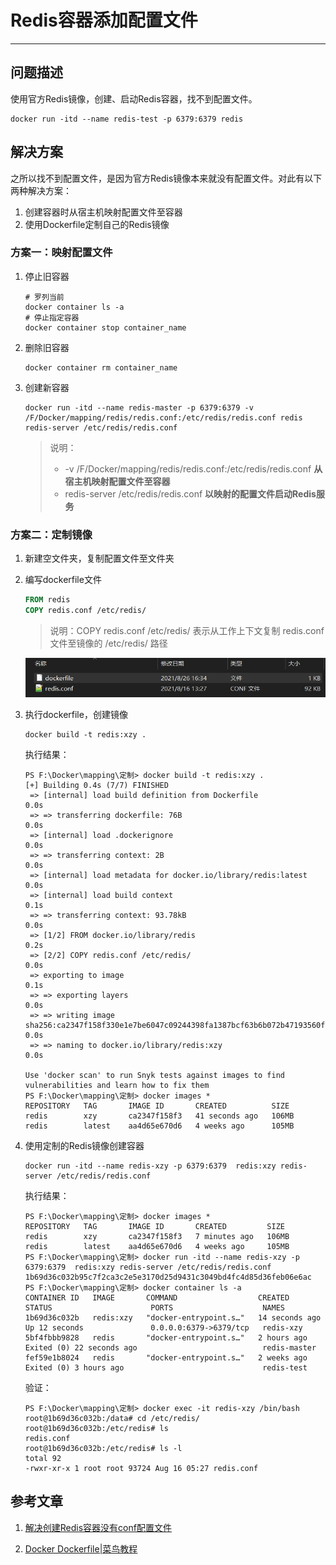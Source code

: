 # Redis容器添加配置文件

---

## 问题描述

使用官方Redis镜像，创建、启动Redis容器，找不到配置文件。

```
docker run -itd --name redis-test -p 6379:6379 redis
```



## 解决方案

之所以找不到配置文件，是因为官方Redis镜像本来就没有配置文件。对此有以下两种解决方案：

1.   创建容器时从宿主机映射配置文件至容器
2.   使用Dockerfile定制自己的Redis镜像



### 方案一：映射配置文件

1.   停止旧容器

     ```
     # 罗列当前
     docker container ls -a
     # 停止指定容器
     docker container stop container_name
     ```

     

2.   删除旧容器

     ```
     docker container rm container_name
     ```

     

3.   创建新容器

     ```docker
     docker run -itd --name redis-master -p 6379:6379 -v /F/Docker/mapping/redis/redis.conf:/etc/redis/redis.conf redis redis-server /etc/redis/redis.conf
     ```

     >   说明：
     >
     >   -   -v /F/Docker/mapping/redis/redis.conf:/etc/redis/redis.conf    **从宿主机映射配置文件至容器**
     >   -   redis-server /etc/redis/redis.conf    **以映射的配置文件启动Redis服务**



### 方案二：定制镜像

1.   新建空文件夹，复制配置文件至文件夹

2.   编写dockerfile文件

     ```dockerfile
     FROM redis
     COPY redis.conf /etc/redis/
     ```

     >   说明：COPY redis.conf /etc/redis/ 表示从工作上下文复制 redis.conf 文件至镜像的 /etc/redis/ 路径

     ![image-20210826164155809](markdown/Redis容器添加配置文件.assets/image-20210826164155809.png)

     

3.   执行dockerfile，创建镜像

     ```
     docker build -t redis:xzy .
     ```

     执行结果：

     ```
     PS F:\Docker\mapping\定制> docker build -t redis:xzy .
     [+] Building 0.4s (7/7) FINISHED
      => [internal] load build definition from Dockerfile                                                                                                                                    0.0s
      => => transferring dockerfile: 76B                                                                                                                                                     0.0s
      => [internal] load .dockerignore                                                                                                                                                       0.0s
      => => transferring context: 2B                                                                                                                                                         0.0s
      => [internal] load metadata for docker.io/library/redis:latest                                                                                                                         0.0s
      => [internal] load build context                                                                                                                                                       0.1s
      => => transferring context: 93.78kB                                                                                                                                                    0.0s
      => [1/2] FROM docker.io/library/redis                                                                                                                                                  0.2s
      => [2/2] COPY redis.conf /etc/redis/                                                                                                                                                   0.0s
      => exporting to image                                                                                                                                                                  0.1s
      => => exporting layers                                                                                                                                                                 0.0s
      => => writing image sha256:ca2347f158f330e1e7be6047c09244398fa1387bcf63b6b072b47193560f18dd                                                                                            0.0s
      => => naming to docker.io/library/redis:xzy                                                                                                                                            0.0s
     
     Use 'docker scan' to run Snyk tests against images to find vulnerabilities and learn how to fix them
     PS F:\Docker\mapping\定制> docker images *
     REPOSITORY   TAG       IMAGE ID       CREATED          SIZE
     redis        xzy       ca2347f158f3   41 seconds ago   106MB
     redis        latest    aa4d65e670d6   4 weeks ago      105MB
     ```

     

4.   使用定制的Redis镜像创建容器

     ```
     docker run -itd --name redis-xzy -p 6379:6379  redis:xzy redis-server /etc/redis/redis.conf
     ```

     执行结果：

     ```
     PS F:\Docker\mapping\定制> docker images *
     REPOSITORY   TAG       IMAGE ID       CREATED         SIZE
     redis        xzy       ca2347f158f3   7 minutes ago   106MB
     redis        latest    aa4d65e670d6   4 weeks ago     105MB
     PS F:\Docker\mapping\定制> docker run -itd --name redis-xzy -p 6379:6379  redis:xzy redis-server /etc/redis/redis.conf
     1b69d36c032b95c7f2ca3c2e5e3170d25d9431c3049bd4fc4d85d36feb06e6ac
     PS F:\Docker\mapping\定制> docker container ls -a
     CONTAINER ID   IMAGE       COMMAND                  CREATED          STATUS                      PORTS                    NAMES
     1b69d36c032b   redis:xzy   "docker-entrypoint.s…"   14 seconds ago   Up 12 seconds               0.0.0.0:6379->6379/tcp   redis-xzy
     5bf4fbbb9828   redis       "docker-entrypoint.s…"   2 hours ago      Exited (0) 22 seconds ago                            redis-master
     fef59e1b8024   redis       "docker-entrypoint.s…"   2 weeks ago      Exited (0) 3 hours ago                               redis-test
     ```

     验证：

     ```
     PS F:\Docker\mapping\定制> docker exec -it redis-xzy /bin/bash
     root@1b69d36c032b:/data# cd /etc/redis/
     root@1b69d36c032b:/etc/redis# ls
     redis.conf
     root@1b69d36c032b:/etc/redis# ls -l
     total 92
     -rwxr-xr-x 1 root root 93724 Aug 16 05:27 redis.conf
     ```

     

## 参考文章

1.   [解决创建Redis容器没有conf配置文件](https://blog.csdn.net/fangkang7/article/details/100642695)

2.   [Docker Dockerfile|菜鸟教程](https://www.runoob.com/docker/docker-dockerfile.html)
